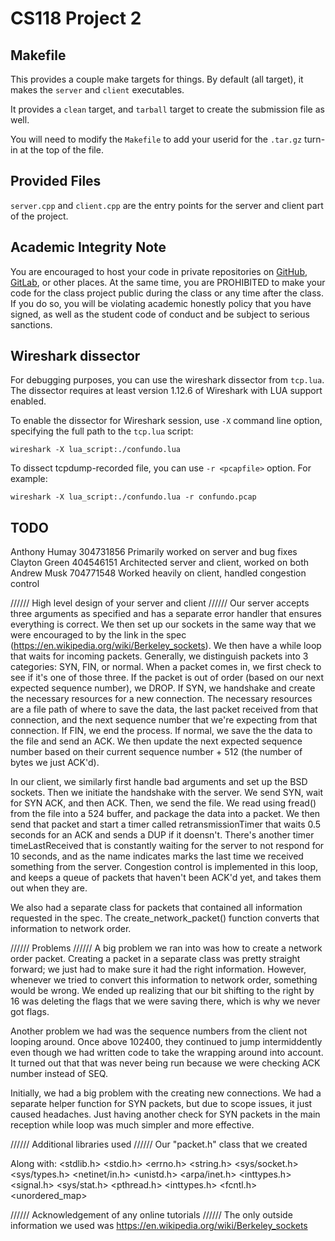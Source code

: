 # CS118 Project 2
## Makefile

This provides a couple make targets for things.
By default (all target), it makes the `server` and `client` executables.

It provides a `clean` target, and `tarball` target to create the submission file as well.

You will need to modify the `Makefile` to add your userid for the `.tar.gz` turn-in at the top of the file.

## Provided Files

`server.cpp` and `client.cpp` are the entry points for the server and client part of the project.

## Academic Integrity Note

You are encouraged to host your code in private repositories on [GitHub](https://github.com/), [GitLab](https://gitlab.com), or other places.  At the same time, you are PROHIBITED to make your code for the class project public during the class or any time after the class.  If you do so, you will be violating academic honestly policy that you have signed, as well as the student code of conduct and be subject to serious sanctions.

## Wireshark dissector

For debugging purposes, you can use the wireshark dissector from `tcp.lua`. The dissector requires
at least version 1.12.6 of Wireshark with LUA support enabled.

To enable the dissector for Wireshark session, use `-X` command line option, specifying the full
path to the `tcp.lua` script:

    wireshark -X lua_script:./confundo.lua

To dissect tcpdump-recorded file, you can use `-r <pcapfile>` option. For example:

    wireshark -X lua_script:./confundo.lua -r confundo.pcap

## TODO
Anthony Humay 304731856
Primarily worked on server and bug fixes
Clayton Green 404546151 
Architected server and client, worked on both
Andrew Musk 704771548
Worked heavily on client, handled congestion control

//////
High level design of your server and client
//////
Our server accepts three arguments as specified and has a separate error
handler that ensures everything is correct. 
We then set up our sockets in the same way that we were encouraged to
by the link in the spec (https://en.wikipedia.org/wiki/Berkeley_sockets).
We then have a while loop that waits for incoming packets. Generally, 
we distinguish packets into 3 categories: SYN, FIN, or normal. 
When a packet comes in, we first check to see if it's one of those three. If
the packet is out of order (based on our next expected sequence number), we DROP.
If SYN, we handshake and create the necessary resources for a new connection. 
The necessary resources are a file path of where to save the data, 
the last packet received from that connection, and the next sequence number
that we're expecting from that connection. 
If FIN, we end the process. If normal, we save the the data to the file
and send an ACK. We then update the next expected sequence number based on 
their current sequence number + 512 (the number of bytes we just ACK'd). 

In our client, we similarly first handle bad arguments and set up the 
BSD sockets. Then  we initiate the handshake with the server. We send SYN, 
wait for SYN ACK, and then ACK. 
Then, we send the file. We read using fread() from the file into a 524 buffer, 
and package the data into a packet. We then send that packet and start a timer
called retransmissionTimer that waits 0.5 seconds for an ACK and sends a DUP
if it doensn't. There's another timer timeLastReceived that is constantly waiting
for the server to not respond for 10 seconds, and as the name indicates marks the 
last time we received something from the server. 
Congestion control is implemented in this loop, and keeps a queue of packets that
haven't been ACK'd yet, and takes them out when they are. 

We also had a separate class for packets that contained all information requested in the
spec. The create_network_packet() function converts that information to network order. 

//////
Problems
//////
A big problem we ran into was how to create a network order packet. Creating a
packet in a separate class was pretty straight forward; we just had to make sure 
it had the right information. However, whenever we tried to convert this information
to network order, something would be wrong. We ended up realizing that our bit shifting
to the right by 16 was deleting the flags that we were saving there, which is why 
we never got flags. 

Another problem we had was the sequence numbers from the client not looping around. 
Once above 102400, they continued to jump intermiddently even though we had written
code to take the wrapping around into account. It turned out that that was never being run
because we were checking ACK number instead of SEQ.

Initially, we had a big problem with the creating new connections. We had a separate helper 
function for SYN packets, but due to scope issues, it just caused headaches. Just having
another check for SYN packets in the main reception while loop was much simpler and more effective. 

//////
Additional libraries used
//////
Our "packet.h" class that we created

Along with:
<stdlib.h>
<stdio.h>
<errno.h>
<string.h>
<sys/socket.h>
<sys/types.h>
<netinet/in.h>
<unistd.h>
<arpa/inet.h>
<inttypes.h>
<signal.h>
<fstream>
<sys/stat.h>
<pthread.h>
<inttypes.h>
<fcntl.h>
<queue>
<unordered_map>

//////
Acknowledgement of any online tutorials
//////
The only outside information we used was 
https://en.wikipedia.org/wiki/Berkeley_sockets
